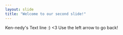```yaml
---
layout: slide
title: "Welcome to our second slide!"
---
```

Ken-nedy's Text line :) <3
Use the left arrow to go back!
